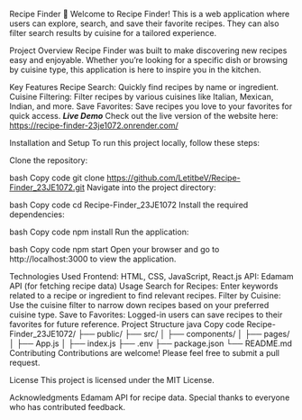 Recipe Finder 🍲
Welcome to Recipe Finder! This is a web application where users can explore, search, and save their favorite recipes. They can also filter search results by cuisine for a tailored experience.

Project Overview
Recipe Finder was built to make discovering new recipes easy and enjoyable. Whether you’re looking for a specific dish or browsing by cuisine type, this application is here to inspire you in the kitchen.

Key Features
Recipe Search: Quickly find recipes by name or ingredient.
Cuisine Filtering: Filter recipes by various cuisines like Italian, Mexican, Indian, and more.
Save Favorites: Save recipes you love to your favorites for quick access.
***Live Demo***
Check out the live version of the website here: 
https://recipe-finder-23je1072.onrender.com/

Installation and Setup
To run this project locally, follow these steps:

Clone the repository:

bash
Copy code
git clone https://github.com/LetitbeV/Recipe-Finder_23JE1072.git
Navigate into the project directory:

bash
Copy code
cd Recipe-Finder_23JE1072
Install the required dependencies:

bash
Copy code
npm install
Run the application:

bash
Copy code
npm start
Open your browser and go to http://localhost:3000 to view the application.

Technologies Used
Frontend: HTML, CSS, JavaScript, React.js
API: Edamam API (for fetching recipe data)
Usage
Search for Recipes: Enter keywords related to a recipe or ingredient to find relevant recipes.
Filter by Cuisine: Use the cuisine filter to narrow down recipes based on your preferred cuisine type.
Save to Favorites: Logged-in users can save recipes to their favorites for future reference.
Project Structure
java
Copy code
Recipe-Finder_23JE1072/
├── public/
├── src/
│   ├── components/
│   ├── pages/
│   ├── App.js
│   ├── index.js
├── .env
├── package.json
└── README.md
Contributing
Contributions are welcome! Please feel free to submit a pull request.

License
This project is licensed under the MIT License.

Acknowledgments
Edamam API for recipe data.
Special thanks to everyone who has contributed feedback.
